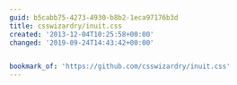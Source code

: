 ```yaml
---
guid: b5cabb75-4273-4930-b8b2-1eca97176b3d
title: csswizardry/inuit.css
created: '2013-12-04T10:25:58+00:00'
changed: '2019-09-24T14:43:42+00:00'


bookmark_of: 'https://github.com/csswizardry/inuit.css'
---
```




